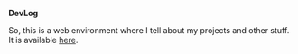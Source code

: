 <b color = 'brown' size='large'>DevLog</b>
<p>So, this is a web environment where I tell about my projects and other stuff. It is available <a href="https://pavelivanov4.github.io/DevLog">here</a>.
